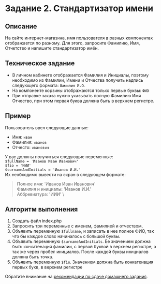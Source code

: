# Задание 2. Стандартизатор имени

## Описание
На сайте интернет-магазина, имя пользователя в разных компонентах отображается по разному.
Для этого, запросите Фамилию, Имя, Отчетство и напишите стандартизатор имён.

## Техническое задание
* В личном кабинете отображается Фамилия и Инициалы, поэтому 
необходимо из Фамилии, Имени и Отчества получить надпись следующего формата: `Фамилия И.О.`
* На компоненте корзины отображаются только первые буквы: `ФИО`
* При отправке заказа нужно указывать полную Фамилию Имя Отчество, при этом первая буква должна быть в верхнем регистре.

## Пример
Пользователь ввел следующие данные:
- Имя: `иван`
- Фамилия: `иванов`
- Отчесто: `иванович`

У вас должны получиться следующие переменные: \
`$fullName = 'Иванов Иван Иванович'`\
`$fio = 'ИИИ'`\
`$surnameAndInitials = 'Иванов И.И.'`\
Их необходимо вывести на экран в следующем формате:
> Полное имя: 'Иванов Иван Иванович' \
> Фамилия и инициалы: 'Иванов И.И.' \
> Аббревиатура: 'ИИИ' \


## Алгоритм выполнения
1. Создать файл index.php
1. Запросить три переменные с именем, фамилией и отчеством. 
1. Объявить переменную `$fullname`, и записать в нее полное ФИО, так что бы каждое слово начиналось с большой буквы. 
1. Объявить переменную `$surnameAndInitials`. Ее значением должна быть конкатенация фамилии,
   с первой буквой в верхнем регистре, а так же через пробел инициалов. После каждой буквы инициалов должна быть точка.
1. Объявить переменную `$fio`. Значением должна быть конкатенация первых букв, в верхнем регистре

Обратите внимание на [рекомендации по сдаче домашнего задания](../homework.md).